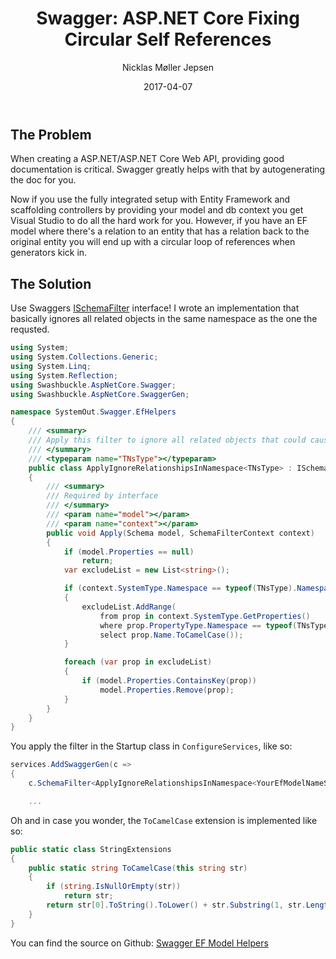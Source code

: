﻿---
title: "Swagger: ASP.NET Core Fixing Circular Self References"
author: "Nicklas Møller Jepsen"
date: "2017-04-07"
url: "/2017/04/07/swagger-asp-net-core-fixing-circular-self-references/"
comments: "true"
categories:
  - programming
tags:
  - c-sharp
  - api
  - webapi
  - entityframework
  - swagger
  - swashbuckle
  - ef
  - aspnet
  - aspnetcore 
---
## The Problem
When creating a ASP.NET/ASP.NET Core Web API, providing good documentation is critical. Swagger greatly helps with that by autogenerating the doc for you.

Now if you use the fully integrated setup with Entity Framework and scaffolding controllers by providing your model and db context you get Visual Studio to do all the hard work for you. However, if you have an EF model where there's a relation to an entity that has a relation back to the original entity you will end up with a circular loop of references when generators kick in.

## The Solution
Use Swaggers [ISchemaFilter](https://github.com/domaindrivendev/Swashbuckle/blob/master/Swashbuckle.Core/Swagger/ISchemaFilter.cs) interface!
I wrote an implementation that basically ignores all related objects in the same namespace as the one the requsted.

```csharp
using System;
using System.Collections.Generic;
using System.Linq;
using System.Reflection;
using Swashbuckle.AspNetCore.Swagger;
using Swashbuckle.AspNetCore.SwaggerGen;

namespace SystemOut.Swagger.EfHelpers
{
    /// <summary>
    /// Apply this filter to ignore all related objects that could cause  a self referencing loop
    /// </summary>
    /// <typeparam name="TNsType"></typeparam>
    public class ApplyIgnoreRelationshipsInNamespace<TNsType> : ISchemaFilter
    {
        /// <summary>
        /// Required by interface
        /// </summary>
        /// <param name="model"></param>
        /// <param name="context"></param>
        public void Apply(Schema model, SchemaFilterContext context)
        {
            if (model.Properties == null)
                return;
            var excludeList = new List<string>();

            if (context.SystemType.Namespace == typeof(TNsType).Namespace)
            {
                excludeList.AddRange(
                    from prop in context.SystemType.GetProperties()
                    where prop.PropertyType.Namespace == typeof(TNsType).Namespace
                    select prop.Name.ToCamelCase());
            }

            foreach (var prop in excludeList)
            {
                if (model.Properties.ContainsKey(prop))
                    model.Properties.Remove(prop);
            }
        }
    }
}
```

You apply the filter in the Startup class in `ConfigureServices`, like so:

```csharp
services.AddSwaggerGen(c =>
{
	c.SchemaFilter<ApplyIgnoreRelationshipsInNamespace<YourEfModelNameSpace>>();

	...
```

Oh and in case you wonder, the `ToCamelCase` extension is implemented like so:

```csharp
public static class StringExtensions
{
    public static string ToCamelCase(this string str)
    {
        if (string.IsNullOrEmpty(str))
            return str;
        return str[0].ToString().ToLower() + str.Substring(1, str.Length-1);
    }
}
```


You can find the source on Github: [Swagger EF Model Helpers](https://github.com/nicklasjepsen/swagger-ef-model-helpers)
